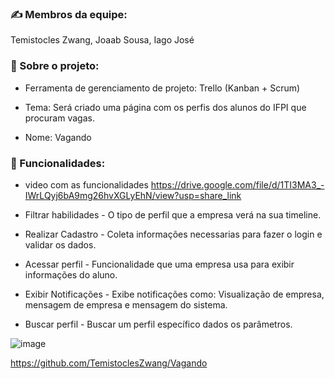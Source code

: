 ### ✍️ Membros da equipe:
Temistocles Zwang, Joaab Sousa, Iago José

### 📝 Sobre o projeto:

* Ferramenta de gerenciamento de projeto: Trello (Kanban + Scrum)

* Tema: Será criado uma página com os perfis dos alunos do IFPI que procuram vagas.
* Nome: Vagando

### 📝 Funcionalidades:
* video com as funcionalidades https://drive.google.com/file/d/1TI3MA3_-IWrLQyj6bA9mg26hvXGLyEhN/view?usp=share_link

* Filtrar habilidades - O tipo de perfil que a empresa verá na sua timeline.
* Realizar Cadastro - Coleta informações necessarias para fazer o login e validar os dados.
* Acessar perfil - Funcionalidade que uma empresa usa para exibir informações do aluno.
* Exibir Notificações - Exibe notificações como: Visualização de empresa, mensagem de empresa e mensagem do sistema.
* Buscar perfil - Buscar um perfil específico dados os parâmetros.

![image](https://user-images.githubusercontent.com/61996692/223539391-340fc599-eed2-4d59-bfff-72d0da3b3eca.png)


https://github.com/TemistoclesZwang/Vagando

